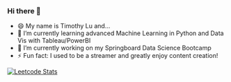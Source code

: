 ### Hi there 👋

- 😄 My name is Timothy Lu and...
- 🌱 I’m currently learning advanced Machine Learning in Python and Data Vis with Tableau/PowerBI
- 🔭 I’m currently working on my Springboard Data Science Bootcamp
- ⚡ Fun fact: I used to be a streamer and greatly enjoy content creation!


[![Leetcode Stats](https://leetcard.jacoblin.cool/lutimoth)](https://leetcode.com/lutimoth)

<!--
**naturesbless/naturesbless** is a ✨ _special_ ✨ repository because its `README.md` (this file) appears on your GitHub profile.

Here are some ideas to get you started:



- 👯 I’m looking to collaborate on ...
- 🤔 I’m looking for help with ...
- 💬 Ask me about ...
- 📫 How to reach me: ...


-->
